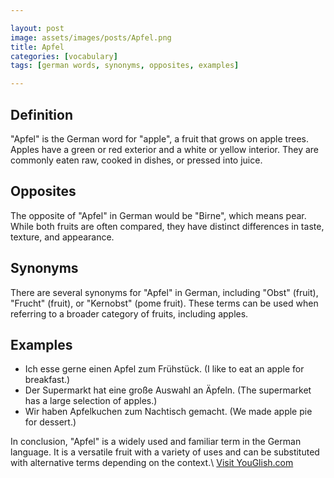 ```yaml
---

layout: post
image: assets/images/posts/Apfel.png
title: Apfel
categories: [vocabulary]
tags: [german words, synonyms, opposites, examples]

---
```


## Definition

"Apfel" is the German word for "apple", a fruit that grows on apple trees. Apples have a green or red exterior and a white or yellow interior. They are commonly eaten raw, cooked in dishes, or pressed into juice. 

## Opposites

The opposite of "Apfel" in German would be "Birne", which means pear. While both fruits are often compared, they have distinct differences in taste, texture, and appearance.

## Synonyms 

There are several synonyms for "Apfel" in German, including "Obst" (fruit), "Frucht" (fruit), or "Kernobst" (pome fruit). These terms can be used when referring to a broader category of fruits, including apples.

## Examples

- Ich esse gerne einen Apfel zum Frühstück. (I like to eat an apple for breakfast.)
- Der Supermarkt hat eine große Auswahl an Äpfeln. (The supermarket has a large selection of apples.)
- Wir haben Apfelkuchen zum Nachtisch gemacht. (We made apple pie for dessert.)

In conclusion, "Apfel" is a widely used and familiar term in the German language. It is a versatile fruit with a variety of uses and can be substituted with alternative terms depending on the context.\ <a id="yg-widget-0" class="youglish-widget" data-query="Apfel" data-lang="german" data-components="8412" data-auto-start="0" data-bkg-color="theme_light" data-title="How%20to%20pronounce%20Apfel%20in%20German"  rel="nofollow" href="https://youglish.com">Visit YouGlish.com</a><script async src="https://youglish.com/public/emb/widget.js" charset="utf-8"></script>